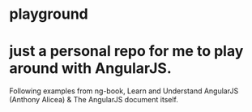 # playground
# just a personal repo for me to play around with AngularJS.  
Following examples from ng-book, Learn and Understand AngularJS (Anthony Alicea) & The AngularJS document itself.
